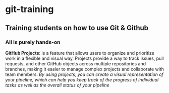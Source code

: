 # git-training

## Training students on how to use Git & Github

### All is purely hands-on


**GitHub Projects**: is a feature that allows users to organize and prioritize work in a flexible and visual way. Projects provide a way to track issues, pull requests, and other GitHub objects across multiple repositories and branches, making it easier to manage complex projects and collaborate with team members.  *By using projects, you can create a visual representation of your pipeline, which can help you keep track of the progress of individual tasks as well as the overall status of your pipeline*


